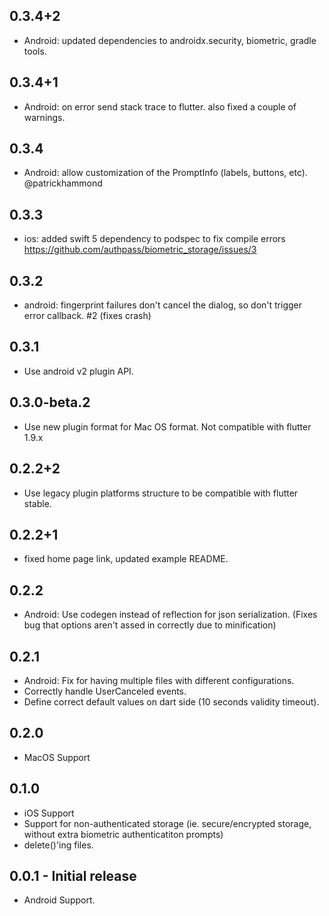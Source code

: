 ## 0.3.4+2

* Android: updated dependencies to androidx.security, biometric, gradle tools.

## 0.3.4+1

* Android: on error send stack trace to flutter. also fixed a couple of warnings.

## 0.3.4

* Android: allow customization of the PromptInfo (labels, buttons, etc).
  @patrickhammond

## 0.3.3

* ios: added swift 5 dependency to podspec to fix compile errors
       https://github.com/authpass/biometric_storage/issues/3

## 0.3.2

* android: fingerprint failures don't cancel the dialog, so don't trigger error callback. #2
  (fixes crash)

## 0.3.1

* Use android v2 plugin API.

## 0.3.0-beta.2

* Use new plugin format for Mac OS format. Not compatible with flutter 1.9.x

## 0.2.2+2

* Use legacy plugin platforms structure to be compatible with flutter stable.

## 0.2.2+1

* fixed home page link, updated example README. 

## 0.2.2

* Android: Use codegen instead of reflection for json serialization.
  (Fixes bug that options aren't assed in correctly due to minification)

## 0.2.1

* Android: Fix for having multiple files with different configurations.
* Correctly handle UserCanceled events.
* Define correct default values on dart side (10 seconds validity timeout).

## 0.2.0

* MacOS Support

## 0.1.0

* iOS Support
* Support for non-authenticated storage (ie. secure/encrypted storage, 
  without extra biometric authenticatiton prompts)
* delete()'ing files.

## 0.0.1 - Initial release

* Android Support.

